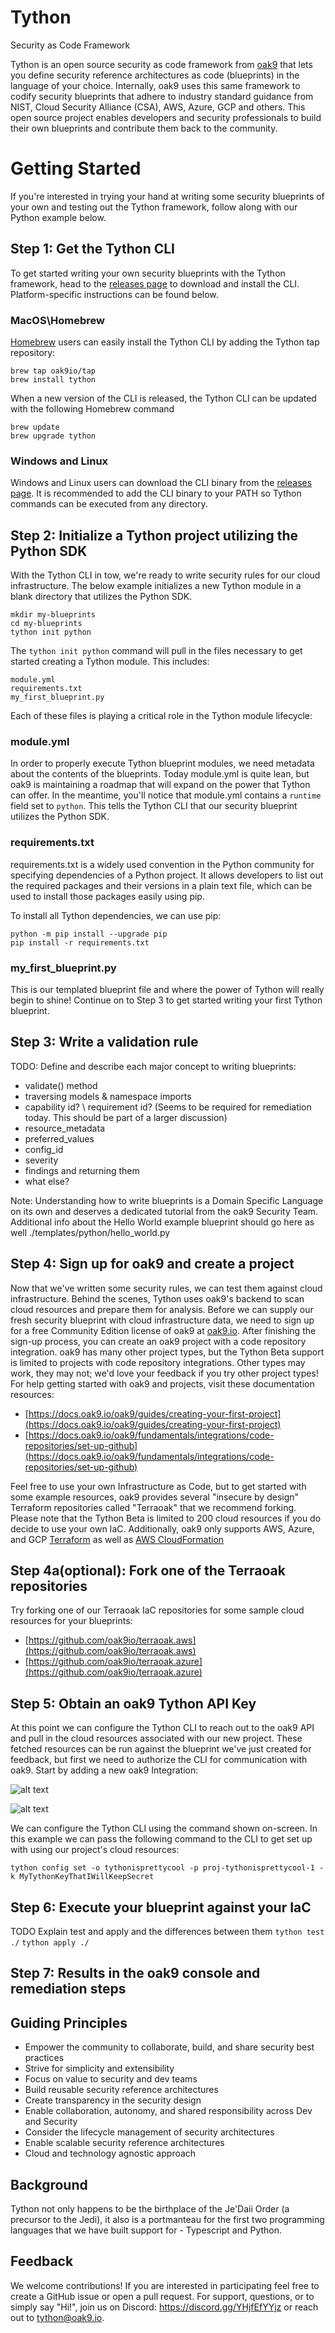 # Tython
Security as Code Framework

Tython is an open source security as code framework from [oak9](https://www.oak9.io) that lets you define security reference architectures as code (blueprints) in the language of your choice. Internally, oak9 uses this same framework to codify security blueprints that adhere to industry standard guidance from NIST, Cloud Security Alliance (CSA), AWS, Azure, GCP and others. This open source project enables developers and security professionals to build their own blueprints and contribute them back to the community.

# Getting Started
If you're interested in trying your hand at writing some security blueprints of your own and testing out the Tython framework, follow along with our Python example below. 

## Step 1: Get the Tython CLI
To get started writing your own security blueprints with the Tython framework, head to the [releases page](https://github.com/oak9io/tython/releases) to download and install the CLI. Platform-specific instructions can be found below.

### MacOS\Homebrew
[Homebrew](https://brew.sh/) users can easily install the Tython CLI by adding the Tython tap repository:

```
brew tap oak9io/tap
brew install tython
```
When a new version of the CLI is released, the Tython CLI can be updated with the following Homebrew command

```
brew update
brew upgrade tython
```

### Windows and Linux

Windows and Linux users can download the CLI binary from the [releases page](https://github.com/oak9io/tython/releases). It is recommended to add the CLI binary to your PATH so Tython commands can be executed from any directory.

## Step 2: Initialize a Tython project utilizing the Python SDK
With the Tython CLI in tow, we're ready to write security rules for our cloud infrastructure. The below example initializes a new Tython module in a blank directory that utilizes the Python SDK.

```
mkdir my-blueprints
cd my-blueprints
tython init python
```

The `tython init python` command will pull in the files necessary to get started creating a Tython module. This includes:
```
module.yml
requirements.txt
my_first_blueprint.py
```

Each of these files is playing a critical role in the Tython module lifecycle:

### module.yml
In order to properly execute Tython blueprint modules, we need metadata about the contents of the blueprints. Today module.yml is quite lean, but oak9 is maintaining a roadmap that will expand on the power that Tython can offer. In the meantime, you'll notice that module.yml contains a `runtime` field set to `python`. This tells the Tython CLI that our security blueprint utilizes the Python SDK.

### requirements.txt
requirements.txt is a widely used convention in the Python community for specifying dependencies of a Python project. It allows developers to list out the required packages and their versions in a plain text file, which can be used to install those packages easily using pip.

To install all Tython dependencies, we can use pip:

```
python -m pip install --upgrade pip
pip install -r requirements.txt
```

### my_first_blueprint.py
This is our templated blueprint file and where the power of Tython will really begin to shine! Continue on to Step 3 to get started writing your first Tython blueprint. 

## Step 3: Write a validation rule

TODO: Define and describe each major concept to writing blueprints:
* validate() method
* traversing models & namespace imports
* capability id? \ requirement id? (Seems to be required for remediation today. This should be part of a larger discussion)
* resource_metadata
* preferred_values
* config_id
* severity
* findings and returning them
* what else?

Note: Understanding how to write blueprints is a Domain Specific Language on its own and deserves a dedicated tutorial from the oak9 Security Team. Additional info about the Hello World example blueprint should go here as well ./templates/python/hello_world.py

## Step 4: Sign up for oak9 and create a project 

Now that we've written some security rules, we can test them against cloud infrastructure. Behind the scenes, Tython uses oak9's backend to scan cloud resources and prepare them for analysis. Before we can supply our fresh security blueprint with cloud infrastructure data, we need to sign up for a free Community Edition license of oak9 at [oak9.io](https://oak9.io). After finishing the sign-up process, you can create an oak9 project with a code repository integration. oak9 has many other project types, but the Tython Beta support is limited to projects with code repository integrations. Other types may work, they may not; we'd love your feedback if you try other project types! For help getting started with oak9 and projects, visit these documentation resources:

* [https://docs.oak9.io/oak9/guides/creating-your-first-project](https://docs.oak9.io/oak9/guides/creating-your-first-project)
* [https://docs.oak9.io/oak9/fundamentals/integrations/code-repositories/set-up-github](https://docs.oak9.io/oak9/fundamentals/integrations/code-repositories/set-up-github)

Feel free to use your own Infrastructure as Code, but to get started with some example resources, oak9 provides several "insecure by design" Terraform repositories called "Terraoak" that we recommend forking. Please note that the Tython Beta is limited to 200 cloud resources if you do decide to use your own IaC. Additionally, oak9 only supports AWS, Azure, and GCP [Terraform](https://www.terraform.io/) as well as [AWS CloudFormation](https://aws.amazon.com/cloudformation/)

## Step 4a(optional): Fork one of the Terraoak repositories
Try forking one of our Terraoak IaC repositories for some sample cloud resources for your blueprints:

* [https://github.com/oak9io/terraoak.aws](https://github.com/oak9io/terraoak.aws)
* [https://github.com/oak9io/terraoak.azure](https://github.com/oak9io/terraoak.azure)

## Step 5: Obtain an oak9 Tython API Key
At this point we can configure the Tython CLI to reach out to the oak9 API and pull in the cloud resources associated with our new project. These fetched resources can be run against the blueprint we've just created for feedback, but first we need to authorize the CLI for communication with oak9. Start by adding a new oak9 Integration:

![alt text](/templates/screenshots/oak9-add-integration.png "Add oak9 Tython Integration")

![alt text](/templates/screenshots/tython-key-gen.png "Generate Tython API Key")

We can configure the Tython CLI using the command shown on-screen. In this example we can pass the following command to the CLI to get set up with using our project's cloud resources:

```
tython config set -o tythonisprettycool -p proj-tythonisprettycool-1 -k MyTythonKeyThatIWillKeepSecret
```

## Step 6: Execute your blueprint against your IaC
TODO Explain test and apply and the differences between them
`tython test ./`
`tython apply ./`

## Step 7: Results in the oak9 console and remediation steps

## Guiding Principles

* Empower the community to collaborate, build, and share security best practices
* Strive for simplicity and extensibility
* Focus on value to security and dev teams
* Build reusable security reference architectures
* Create transparency in the security design
* Enable collaboration, autonomy, and shared responsibility across Dev and Security
* Consider the lifecycle management of security architectures
* Enable scalable security reference architectures
* Cloud and technology agnostic approach

## Background

Tython not only happens to be the birthplace of the Je'Daii Order (a precursor to the Jedi), it also is a portmanteau for the first two programming languages that we have built support for - Typescript and Python.

## Feedback
We welcome contributions! If you are interested in participating feel free to create a GitHub issue or open a pull request. For support, questions, or to simply say "Hi!", join us on Discord: https://discord.gg/YHjfEfYYjz or reach out to tython@oak9.io.
